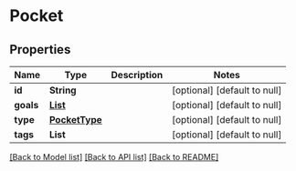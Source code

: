 # Pocket
## Properties

| Name | Type | Description | Notes |
|------------ | ------------- | ------------- | -------------|
| **id** | **String** |  | [optional] [default to null] |
| **goals** | [**List**](SmartGoal.md) |  | [optional] [default to null] |
| **type** | [**PocketType**](PocketType.md) |  | [optional] [default to null] |
| **tags** | **List** |  | [optional] [default to null] |

[[Back to Model list]](../README.md#documentation-for-models) [[Back to API list]](../README.md#documentation-for-api-endpoints) [[Back to README]](../README.md)

